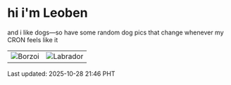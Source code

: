 # hi i'm Leoben

and i like dogs—so have some random dog pics that change whenever my CRON feels like it

|  |  |
|--------|----------|
| ![Borzoi](https://random-dog-vercel.vercel.app/api/random-borzoi?v=1761659183) | ![Labrador](https://random-dog-vercel.vercel.app/api/random-labrador?v=1761659183) |

Last updated: 2025-10-28 21:46 PHT
